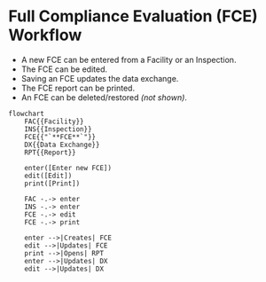 # Full Compliance Evaluation (FCE) Workflow

* A new FCE can be entered from a Facility or an Inspection.
* The FCE can be edited.
* Saving an FCE updates the data exchange.
* The FCE report can be printed.
* An FCE can be deleted/restored *(not shown)*.

```mermaid
flowchart
    FAC{{Facility}}
    INS{{Inspection}}
    FCE{{"`**FCE**`"}}
    DX{{Data Exchange}}
    RPT{{Report}}

    enter([Enter new FCE])
    edit([Edit])
    print([Print])

    FAC -.-> enter
    INS -.-> enter
    FCE -.-> edit
    FCE -.-> print

    enter -->|Creates| FCE
    edit -->|Updates| FCE
    print -->|Opens| RPT
    enter -->|Updates| DX
    edit -->|Updates| DX
```
